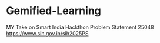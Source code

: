 # Gemified-Learning
MY Take on Smart India Hackthon Problem Statement 25048 https://www.sih.gov.in/sih2025PS
